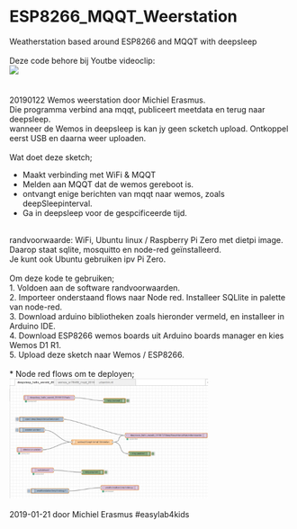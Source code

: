 # ESP8266_MQQT_Weerstation
Weatherstation based around ESP8266 and MQQT with deepsleep<br>
<br>
Deze code behore bij Youtbe videoclip:<br> <a href="https://www.youtube.com/watch?v=l8MCuDvR2ek" target="_blank"><img src="https://i.ytimg.com/vi/l8MCuDvR2ek/hqdefault.jpg?sqp=-oaymwEZCNACELwBSFXyq4qpAwsIARUAAIhCGAFwAQ==&rs=AOn4CLCukInh4sH33ztIjzF9xCvjv1pOaw"></a><br>
<br><br>
 20190122 Wemos weerstation door Michiel Erasmus.<br>
 Die programma verbind ana mqqt, publiceert meetdata en terug naar deepsleep.<br>
 wanneer de Wemos in deepsleep is kan jy geen scketch upload. Ontkoppel eerst USB en daarna weer uploaden.<br>
<br>
 Wat doet deze sketch;<br>
  - Maakt verbinding met WiFi & MQQT<br>
  - Melden aan MQQT dat de wemos gereboot is.<br>
  - ontvangt enige berichten van mqqt naar wemos, zoals deepSleepinterval.<br>
  - Ga in deepsleep voor de gespcificeerde tijd.<br>
<br>
 randvoorwaarde: WiFi, Ubuntu linux / Raspberry Pi Zero met dietpi image. Daarop staat sqlite, mosquitto en node-red geïnstalleerd.<br>
 Je kunt ook Ubuntu gebruiken ipv Pi Zero.<br>
<br>
 Om deze kode te gebruiken;<br>
 1. Voldoen aan de software randvoorwaarden.<br>
 2. Importeer onderstaand flows naar Node red. Installeer SQLlite in palette van node-red.<br>
 3. Download arduino bibliotheken zoals hieronder vermeld, en installeer in Arduino IDE.<br>
 4. Download ESP8266 wemos boards uit Arduino boards manager en kies Wemos D1 R1.<br>
 5. Upload deze sketch naar Wemos / ESP8266.<br>
 <br>
 * Node red flows om te deployen;<br>
 <img src="https://github.com/pappavis/ESP8266_MQQT_Weerstation/blob/master/plaatjes/node-red_flow.jpg?raw=true" width="70%" height="70%"><br>
<br>
2019-01-21 door Michiel Erasmus #easylab4kids<br>
<br>
